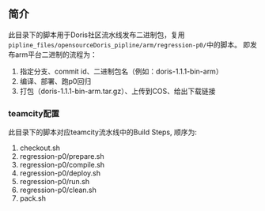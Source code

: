 ## 简介

此目录下的脚本用于Doris社区流水线发布二进制包，复用`pipline_files/opensourceDoris_pipline/arm/regression-p0/`中的脚本。
即发布arm平台二进制的流程为：
1. 指定分支、commit id、二进制包名（例如：doris-1.1.1-bin-arm）
2. 编译、部署、跑p0回归
3. 打包（doris-1.1.1-bin-arm.tar.gz）、上传到COS、给出下载链接

### teamcity配置

此目录下的脚本对应teamcity流水线中的Build Steps, 顺序为:
1. checkout.sh
2. regression-p0/prepare.sh
3. regression-p0/compile.sh
4. regression-p0/deploy.sh
5. regression-p0/run.sh
6. regression-p0/clean.sh
7. pack.sh
